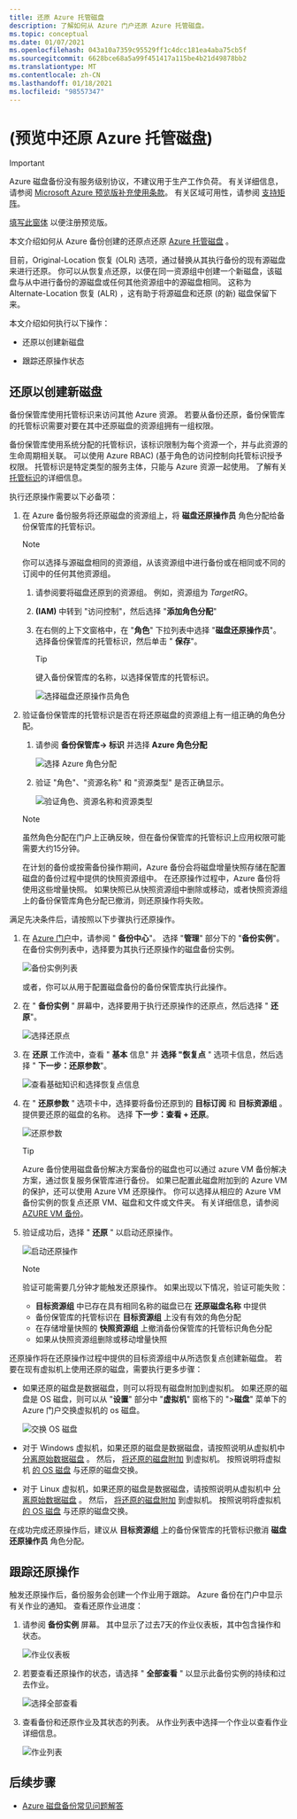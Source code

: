 ```yaml
---
title: 还原 Azure 托管磁盘
description: 了解如何从 Azure 门户还原 Azure 托管磁盘。
ms.topic: conceptual
ms.date: 01/07/2021
ms.openlocfilehash: 043a10a7359c95529ff1c4dcc181ea4aba75cb5f
ms.sourcegitcommit: 6628bce68a5a99f451417a115be4b21d49878bb2
ms.translationtype: MT
ms.contentlocale: zh-CN
ms.lasthandoff: 01/18/2021
ms.locfileid: "98557347"
---
```

# <a name="restore-azure-managed-disks-in-preview"></a> (预览中还原 Azure 托管磁盘) 

>[!IMPORTANT]
>Azure 磁盘备份没有服务级别协议，不建议用于生产工作负荷。 有关详细信息，请参阅 [Microsoft Azure 预览版补充使用条款](https://azure.microsoft.com/support/legal/preview-supplemental-terms/)。 有关区域可用性，请参阅 [支持矩阵](disk-backup-support-matrix.md)。
>
>[填写此窗体](https://forms.office.com/Pages/ResponsePage.aspx?id=v4j5cvGGr0GRqy180BHbR1vE8L51DIpDmziRt_893LVUNFlEWFJBN09PTDhEMjVHS05UWFkxUlUzUS4u) 以便注册预览版。

本文介绍如何从 Azure 备份创建的还原点还原 [Azure 托管磁盘](https://docs.microsoft.com/azure/virtual-machines/managed-disks-overview) 。

目前，Original-Location 恢复 (OLR) 选项，通过替换从其执行备份的现有源磁盘来进行还原。 你可以从恢复点还原，以便在同一资源组中创建一个新磁盘，该磁盘与从中进行备份的源磁盘或任何其他资源组中的源磁盘相同。 这称为 Alternate-Location 恢复 (ALR) ，这有助于将源磁盘和还原 (的新) 磁盘保留下来。

本文介绍如何执行以下操作：

- 还原以创建新磁盘

- 跟踪还原操作状态

## <a name="restore-to-create-a-new-disk"></a>还原以创建新磁盘

备份保管库使用托管标识来访问其他 Azure 资源。 若要从备份还原，备份保管库的托管标识需要对要在其中还原磁盘的资源组拥有一组权限。

备份保管库使用系统分配的托管标识，该标识限制为每个资源一个，并与此资源的生命周期相关联。 可以使用 Azure RBAC)  (基于角色的访问控制向托管标识授予权限。 托管标识是特定类型的服务主体，只能与 Azure 资源一起使用。 了解有关 [托管标识](https://docs.microsoft.com/azure/active-directory/managed-identities-azure-resources/overview)的详细信息。

执行还原操作需要以下必备项：

1. 在 Azure 备份服务将还原磁盘的资源组上，将 **磁盘还原操作员** 角色分配给备份保管库的托管标识。

    >[!NOTE]
    > 你可以选择与源磁盘相同的资源组，从该资源组中进行备份或在相同或不同的订阅中的任何其他资源组。

    1. 请参阅要将磁盘还原到的资源组。 例如，资源组为 *TargetRG*。

    1. **(IAM)** 中转到 "访问控制"，然后选择 "**添加角色分配**"

    1. 在右侧的上下文窗格中，在 "**角色**" 下拉列表中选择 "**磁盘还原操作员**"。 选择备份保管库的托管标识，然后单击 " **保存**"。

        >[!TIP]
        >键入备份保管库的名称，以选择保管库的托管标识。

        ![选择磁盘还原操作员角色](./media/restore-managed-disks/disk-restore-operator-role.png)

1. 验证备份保管库的托管标识是否在将还原磁盘的资源组上有一组正确的角色分配。

    1. 请参阅 **备份保管库-> 标识** 并选择 **Azure 角色分配**

        ![选择 Azure 角色分配](./media/restore-managed-disks/azure-role-assignments.png)

    1. 验证 "角色"、"资源名称" 和 "资源类型" 是否正确显示。

        ![验证角色、资源名称和资源类型](./media/restore-managed-disks/verify-role.png)

    >[!NOTE]
    >虽然角色分配在门户上正确反映，但在备份保管库的托管标识上应用权限可能需要大约15分钟。
    >
    >在计划的备份或按需备份操作期间，Azure 备份会将磁盘增量快照存储在配置磁盘的备份过程中提供的快照资源组中。 在还原操作过程中，Azure 备份将使用这些增量快照。 如果快照已从快照资源组中删除或移动，或者快照资源组上的备份保管库角色分配已撤消，则还原操作将失败。

满足先决条件后，请按照以下步骤执行还原操作。

1. 在 [Azure 门户](https://portal.azure.com/)中，请参阅 " **备份中心**"。 选择 "**管理**" 部分下的 "**备份实例**"。 在备份实例列表中，选择要为其执行还原操作的磁盘备份实例。

    ![备份实例列表](./media/restore-managed-disks/backup-instances.png)

    或者，你可以从用于配置磁盘备份的备份保管库执行此操作。

1. 在 " **备份实例** " 屏幕中，选择要用于执行还原操作的还原点，然后选择 " **还原**"。

    ![选择还原点](./media/restore-managed-disks/select-restore-point.png)

1. 在 **还原** 工作流中，查看 " **基本** 信息" 并 **选择 "恢复点** " 选项卡信息，然后选择 " **下一步：还原参数**"。

    ![查看基础知识和选择恢复点信息](./media/restore-managed-disks/review-information.png)

1. 在 " **还原参数** " 选项卡中，选择要将备份还原到的 **目标订阅** 和 **目标资源组** 。 提供要还原的磁盘的名称。 选择 **下一步：查看 + 还原**。

    ![还原参数](./media/restore-managed-disks/restore-parameters.png)

    >[!TIP]
    >Azure 备份使用磁盘备份解决方案备份的磁盘也可以通过 azure VM 备份解决方案，通过恢复服务保管库进行备份。 如果已配置此磁盘附加到的 Azure VM 的保护，还可以使用 Azure VM 还原操作。 你可以选择从相应的 Azure VM 备份实例的恢复点还原 VM、磁盘和文件或文件夹。 有关详细信息，请参阅 [AZURE VM 备份](https://docs.microsoft.com/azure/backup/about-azure-vm-restore)。

1. 验证成功后，选择 " **还原** " 以启动还原操作。

    ![启动还原操作](./media/restore-managed-disks/initiate-restore.png)

    >[!NOTE]
    > 验证可能需要几分钟才能触发还原操作。 如果出现以下情况，验证可能失败：
    >
    > - **目标资源组** 中已存在具有相同名称的磁盘已在 **还原磁盘名称** 中提供
    > - 备份保管库的托管标识在 **目标资源组** 上没有有效的角色分配
    > - 在存储增量快照的 **快照资源组** 上撤消备份保管库的托管标识角色分配
    > - 如果从快照资源组删除或移动增量快照

还原操作将在还原操作过程中提供的目标资源组中从所选恢复点创建新磁盘。 若要在现有虚拟机上使用还原的磁盘，需要执行更多步骤：

- 如果还原的磁盘是数据磁盘，则可以将现有磁盘附加到虚拟机。 如果还原的磁盘是 OS 磁盘，则可以从 "**设置**" 部分中 "**虚拟机**" 窗格下的 ">**磁盘**" 菜单下的 Azure 门户交换虚拟机的 os 磁盘。

    ![交换 OS 磁盘](./media/restore-managed-disks/swap-os-disks.png)

- 对于 Windows 虚拟机，如果还原的磁盘是数据磁盘，请按照说明从虚拟机中 [分离原始数据磁盘](https://docs.microsoft.com/azure/virtual-machines/windows/detach-disk#detach-a-data-disk-using-the-portal) 。 然后， [将还原的磁盘附加](https://docs.microsoft.com/azure/virtual-machines/windows/attach-managed-disk-portal) 到虚拟机。 按照说明将虚拟机 [的 OS 磁盘](https://docs.microsoft.com/azure/virtual-machines/windows/os-disk-swap) 与还原的磁盘交换。

- 对于 Linux 虚拟机，如果还原的磁盘是数据磁盘，请按照说明从虚拟机中 [分离原始数据磁盘](https://docs.microsoft.com/azure/virtual-machines/linux/detach-disk#detach-a-data-disk-using-the-portal) 。 然后， [将还原的磁盘附加](https://docs.microsoft.com/azure/virtual-machines/linux/attach-disk-portal#attach-an-existing-disk) 到虚拟机。 按照说明将虚拟机 [的 OS 磁盘](https://docs.microsoft.com/azure/virtual-machines/linux/os-disk-swap) 与还原的磁盘交换。

在成功完成还原操作后，建议从 **目标资源组** 上的备份保管库的托管标识撤消 **磁盘还原操作员** 角色分配。

## <a name="track-a-restore-operation"></a>跟踪还原操作

触发还原操作后，备份服务会创建一个作业用于跟踪。 Azure 备份在门户中显示有关作业的通知。 查看还原作业进度：

1. 请参阅 **备份实例** 屏幕。 其中显示了过去7天的作业仪表板，其中包含操作和状态。

    ![作业仪表板](./media/restore-managed-disks/jobs-dashboard.png)

1. 若要查看还原操作的状态，请选择 " **全部查看** " 以显示此备份实例的持续和过去作业。

    ![选择全部查看](./media/restore-managed-disks/view-all.png)

1. 查看备份和还原作业及其状态的列表。 从作业列表中选择一个作业以查看作业详细信息。

    ![作业列表](./media/restore-managed-disks/list-of-jobs.png)

## <a name="next-steps"></a>后续步骤

- [Azure 磁盘备份常见问题解答](disk-backup-faq.md)
